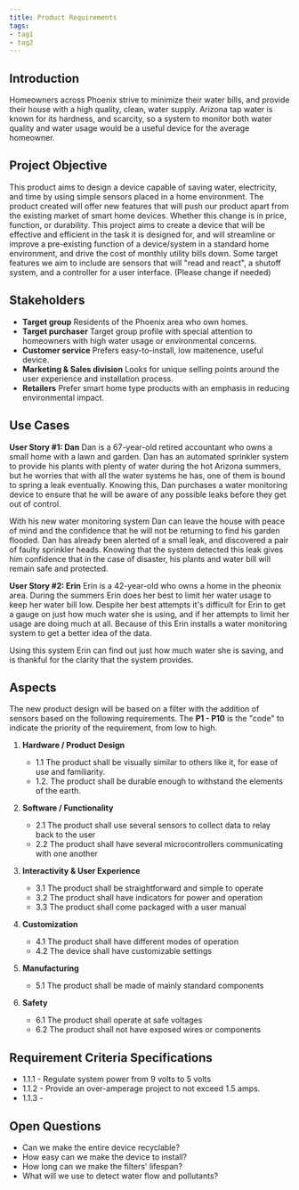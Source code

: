 ```yaml
---
title: Product Requirements
tags:
- tag1
- tag2
---
```


## Introduction
Homeowners across Phoenix strive to minimize their water bills, and provide their house with a high quality, clean, water supply. Arizona tap water is known for its hardness, and scarcity, so a system to monitor both water quality and water usage would be a useful device for the average homeowner.

## Project Objective

This product aims to design a device capable of saving water, electricity, and time by using simple sensors placed in a home environment. The product created will offer new features that will push our product apart from the existing market of smart home devices. Whether this change is in price, function, or durability. This project aims to create a device that will be effective and efficient in the task it is designed for, and will streamline or improve a pre-existing function of a device/system in a standard home environment, and drive the cost of monthly utility bills down. Some target features we aim to include are sensors that will "read and react", a shutoff system, and a controller for a user interface. (Please change if needed)

## Stakeholders

- **Target group** Residents of the Phoenix area who own homes.
- **Target purchaser** Target group profile with special attention to homeowners with high water usage or environmental concerns.
- **Customer service** Prefers easy-to-install, low maitenence, useful device.
- **Marketing & Sales division** Looks for unique selling points around the user experience and installation process.
- **Retailers** Prefer smart home type products with an emphasis in reducing environmental impact.


## Use Cases

**User Story #1: Dan**
Dan is a 67-year-old retired accountant who owns a small home with a lawn and garden. Dan has an automated sprinkler system to provide his plants with plenty of water during the hot Arizona summers, but he worries that with all the water systems he has, one of them is bound to spring a leak eventually. Knowing this, Dan purchases a water monitoring device to ensure that he will be aware of any possible leaks before they get out of control.

With his new water monitoring system Dan can leave the house with peace of mind and the confidence that he will not be returning to find his garden flooded. Dan has already been alerted of a small leak, and discovered a pair of faulty sprinkler heads. Knowing that the system detected this leak gives him confidence that in the case of disaster, his plants and water bill will remain safe and protected.

**User Story #2: Erin**
Erin is a 42-year-old who owns a home in the pheonix area. During the summers Erin does her best to limit her water usage to keep her water bill low. Despite her best attempts it's difficult for Erin to get a gauge on just how much water she is using, and if her attempts to limit her usage are doing much at all. Because of this Erin installs a water monitoring system to get a better idea of the data.

Using this system Erin can find out just how much water she is saving, and is thankful for the clarity that the system provides. 

## Aspects

The new product design will be based on a filter with the addition of sensors based on the following requirements. The **P1 - P10** is the "code" to indicate the priority of the requirement, from low to high.

1. **Hardware / Product Design**
     * 1.1 The product shall be visually similar to others like it, for ease of use and familiarity.
     * 1.2. The product shall be durable enough to withstand the elements of the earth.
  
2. **Software / Functionality**
      * 2.1 The product shall use several sensors to collect data to relay back to the user
      * 2.2 The product shall have several microcontrollers communicating with one another
  
3. **Interactivity & User Experience**
      * 3.1 The product shall be straightforward and simple to operate
      * 3.2 The product shall have indicators for power and operation
      * 3.3 The product shall come packaged with a user manual
    
5. **Customization**
      * 4.1 The product shall have different modes of operation
      * 4.2 The device shall have customizable settings

6. **Manufacturing**
      * 5.1 The product shall be made of mainly standard components

7. **Safety**
      * 6.1 The product shall operate at safe voltages
      * 6.2 The product shall not have exposed wires or components
  
## Requirement Criteria Specifications

* 1.1.1 - Regulate system power from 9 volts to 5 volts
* 1.1.2 - Provide an over-amperage project to not exceed 1.5 amps.
* 1.1.3 - 

## Open Questions

* Can we make the entire device recyclable?
* How easy can we make the device to install?
* How long can we make the filters' lifespan?
* What will we use to detect water flow and pollutants?
